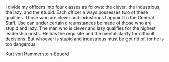 I divide my officers into four classes as follows: the clever, the industrious, the lazy, and the stupid. Each officer always possesses two of these qualities. Those who are clever and industrious I appoint to the General Staff. Use can under certain circumstances be made of those who are stupid and lazy. The man who is clever and lazy qualifies for the highest leadership posts. He has the requisite and the mental clarity for difficult decisions. But whoever is stupid and industrious must be got rid of, for he is too dangerous.

Kurt von Hammerstein-Equord
